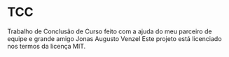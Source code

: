 # TCC
Trabalho de Conclusão de Curso feito com a ajuda do meu parceiro de equipe e grande amigo Jonas Augusto Venzel
Este projeto está licenciado nos termos da licença MIT.
